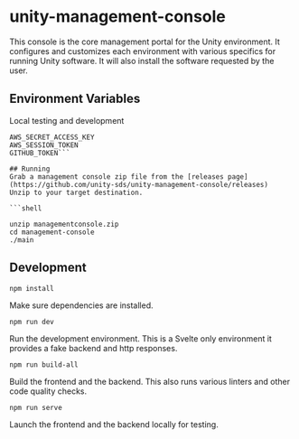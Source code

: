 # unity-management-console

This console is the core management portal for the Unity environment. It configures and customizes each environment with
various specifics for running Unity software. It will also install the software requested by the user.

## Environment Variables

Local testing and development

```AWS_ACCESS_KEY_ID
AWS_SECRET_ACCESS_KEY
AWS_SESSION_TOKEN
GITHUB_TOKEN```

## Running
Grab a management console zip file from the [releases page](https://github.com/unity-sds/unity-management-console/releases)
Unzip to your target destination.

```shell

unzip managementconsole.zip
cd management-console
./main
```

## Development

```shell
npm install
```
Make sure dependencies are installed.

```shell
npm run dev
```
Run the development environment. This is a Svelte only environment it provides a fake backend and http responses.

```shell
npm run build-all
```
Build the frontend and the backend. This also runs various linters and other code quality checks.

```shell
npm run serve
```
Launch the frontend and the backend locally for testing.
